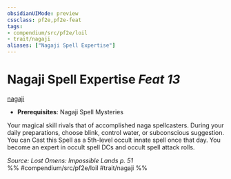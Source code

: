 ```yaml
---
obsidianUIMode: preview
cssclass: pf2e,pf2e-feat
tags:
- compendium/src/pf2e/loil
- trait/nagaji
aliases: ["Nagaji Spell Expertise"]
---
```

# Nagaji Spell Expertise  *Feat 13*  
[nagaji](../../rules/traits/nagaji-loil.md)  

- **Prerequisites**: Nagaji Spell Mysteries

Your magical skill rivals that of accomplished naga spellcasters. During your daily preparations, choose blink, control water, or subconscious suggestion. You can Cast this Spell as a 5th-level occult innate spell once that day. You become an expert in occult spell DCs and occult spell attack rolls.

*Source: Lost Omens: Impossible Lands p. 51*  
%% #compendium/src/pf2e/loil #trait/nagaji %%